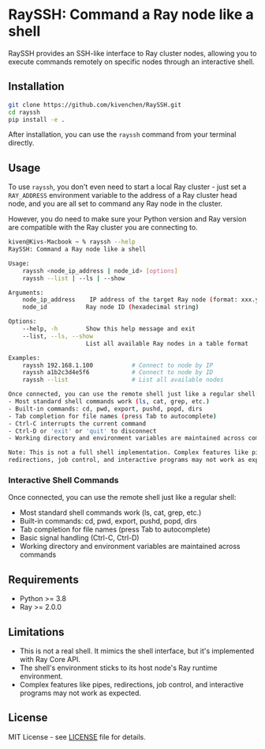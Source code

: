# RaySSH: Command a Ray node like a shell

RaySSH provides an SSH-like interface to Ray cluster nodes, allowing you to execute commands remotely on specific nodes through an interactive shell.

## Installation


```bash
git clone https://github.com/kivenchen/RaySSH.git
cd rayssh
pip install -e .
```

After installation, you can use the `rayssh` command from your terminal directly.

## Usage

To use `rayssh`, you don't even need to start a local Ray cluster - just set a `RAY_ADDRESS` environment variable to the address of a Ray cluster head node, and you are all set to command any Ray node in the cluster.

However, you do need to make sure your Python version and Ray version are compatible with the Ray cluster you are connecting to.

```bash
kiven@Kivs-Macbook ~ % rayssh --help
RaySSH: Command a Ray node like a shell

Usage:
    rayssh <node_ip_address | node_id> [options]
    rayssh --list | --ls | --show

Arguments:
    node_ip_address    IP address of the target Ray node (format: xxx.yyy.zzz.aaa)
    node_id           Ray node ID (hexadecimal string)

Options:
    --help, -h        Show this help message and exit
    --list, --ls, --show
                      List all available Ray nodes in a table format

Examples:
    rayssh 192.168.1.100           # Connect to node by IP
    rayssh a1b2c3d4e5f6            # Connect to node by ID
    rayssh --list                  # List all available nodes

Once connected, you can use the remote shell just like a regular shell:
- Most standard shell commands work (ls, cat, grep, etc.)
- Built-in commands: cd, pwd, export, pushd, popd, dirs
- Tab completion for file names (press Tab to autocomplete)
- Ctrl-C interrupts the current command
- Ctrl-D or 'exit' or 'quit' to disconnect
- Working directory and environment variables are maintained across commands

Note: This is not a full shell implementation. Complex features like pipes,
redirections, job control, and interactive programs may not work as expected.
```

### Interactive Shell Commands

Once connected, you can use the remote shell just like a regular shell:
- Most standard shell commands work (ls, cat, grep, etc.)
- Built-in commands: cd, pwd, export, pushd, popd, dirs
- Tab completion for file names (press Tab to autocomplete)
- Basic signal handling (Ctrl-C, Ctrl-D)
- Working directory and environment variables are maintained across commands

## Requirements

- Python >= 3.8
- Ray >= 2.0.0

## Limitations

- This is not a real shell. It mimics the shell interface, but it's implemented with Ray Core API.
- The shell's environment sticks to its host node's Ray runtime environment.
- Complex features like pipes, redirections, job control, and interactive programs may not work as expected.

## License

MIT License - see [LICENSE](LICENSE) file for details.